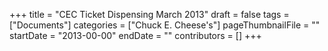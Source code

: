 +++
title = "CEC Ticket Dispensing March 2013"
draft = false
tags = ["Documents"]
categories = ["Chuck E. Cheese's"]
pageThumbnailFile = ""
startDate = "2013-00-00"
endDate = ""
contributors = []
+++
